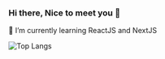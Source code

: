 ### Hi there, Nice to meet you 👋 

🌱 I’m currently learning ReactJS and NextJS

![Top Langs](https://github-readme-stats.vercel.app/api/top-langs/?username=pomfuu&theme=github_dark)


<!--
**pomfuu/pomfuu** is a ✨ _special_ ✨ repository because its `README.md` (this file) appears on your GitHub profile.

🌱 I’m currently learning ...

- 🔭 I’m currently working on ...
🌱 I’m currently learning ...
- 👯 I’m looking to collaborate on ...
- 🤔 I’m looking for help with ...
- 💬 Ask me about ...
- 📫 How to reach me: ...
- 😄 Pronouns: ...
- ⚡ Fun fact: ...
-->
